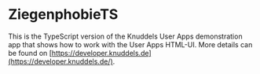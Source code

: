 # ZiegenphobieTS
This is the TypeScript version of the Knuddels User Apps demonstration app that shows how to work with the User Apps HTML-UI. More details can be found on [https://developer.knuddels.de](https://developer.knuddels.de/).
